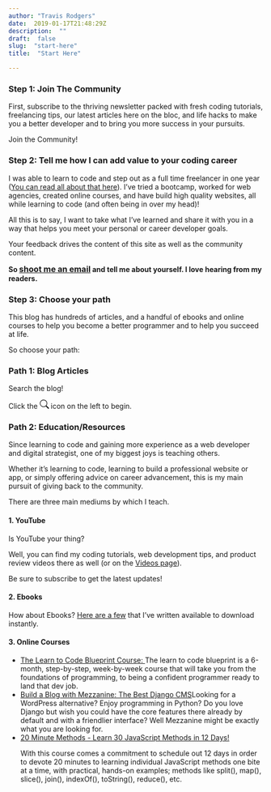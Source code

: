 ```yaml
---
author: "Travis Rodgers"
date:  2019-01-17T21:48:29Z
description:  ""
draft:  false
slug:  "start-here"
title:  "Start Here"

---
```

<h3 id="tab-con-12">Step 1: Join The Community</h2>
<p>First, subscribe to the thriving newsletter packed with fresh coding tutorials, freelancing tips, our latest articles here on the bloc, and life hacks to make you a better developer and to bring you more success in your pursuits.&nbsp;</p>
<p class="textcenter"><a class="button" id="genBtn">Join the Community!</a></p>
<h3 id="tab-con-4">Step 2: Tell me how I can add value to your coding career</h2>
<p>I was able to learn to code and step out as a full time freelancer in one year (<a href="https://travis.media/ebooks" target="_blank" rel="noopener noreferrer">You can read all about that here</a>). I&#8217;ve tried a bootcamp, worked for web agencies, created online courses, and have build high quality websites, all while learning to code (and often being in over my head)!</p>
<p>All this is to say, I want to take what I&#8217;ve learned and share it with you in a way that helps you meet your personal or career developer goals.</p>
<p>Your feedback drives the content of this site as well as the community content.</p>
<p><strong>So <a class="typeform-share link" href="https://travisrodgers.typeform.com/to/S8ZvMR" data-mode="popup" style="font-size:16px;" data-submit-close-delay="1" target="_blank">shoot me an email</a> <script> (function() { var qs,js,q,s,d=document, gi=d.getElementById, ce=d.createElement, gt=d.getElementsByTagName, id="typef_orm_share", b="https://embed.typeform.com/"; if(!gi.call(d,id)){ js=ce.call(d,"script"); js.id=id; js.src=b+"embed.js"; q=gt.call(d,"script")[0]; q.parentNode.insertBefore(js,q) } })() </script> and tell me about yourself. I love hearing from my readers.</strong></p>
<h3 id="tab-con-6">Step 3: Choose your path</h2>
<p>This blog has hundreds of articles, and a handful of ebooks and online courses to help you become a better programmer and to help you succeed at life.</p>
<p>So choose your path:</p>
<h3 id="tab-con-2">Path 1: Blog Articles</h3>
            <p>Search the blog! </p>
            <p>Click the   <span>  <svg xmlns="http://www.w3.org/2000/svg" width="18" height="18" fill="currentColor" viewBox="0 0 16 16"><path d="M11.742 10.344a6.5 6.5 0 1 0-1.397 1.398h-.001c.03.04.062.078.098.115l3.85 3.85a1 1 0 0 0 1.415-1.414l-3.85-3.85a1.007 1.007 0 0 0-.115-.1zM12 6.5a5.5 5.5 0 1 1-11 0 5.5 5.5 0 0 1 11 0z"></path></svg>  </span>   icon on the left to begin.</p>
            
<h3 id="tab-con-5">Path 2: Education/Resources</h3>
<p>Since learning to code and gaining more experience as a web developer and digital strategist, one of my biggest joys is teaching others.</p>
<p>Whether it&#8217;s learning to code, learning to build a professional website or app, or simply offering advice on career advancement, this is my main pursuit of giving back to the community.</p>
<p>There are three main mediums by which I teach.&nbsp;</p>
<h4>1. YouTube</h4>
<script src="https://apis.google.com/js/platform.js"></script>

<div class="g-ytsubscribe" data-channelid="UCGPGirOab9EGy7VH4IwmWVQ" data-layout="full" data-count="hidden"></div>
<p>Is YouTube your thing? </p>

<p>Well, you can find my coding tutorials, web development tips, and product review videos there as well (or on the <a href="/videos">Videos page</a>).</p>
<p>Be sure to subscribe to get the latest updates!</p>
<h4>2. Ebooks</h4>
<p>How about Ebooks? <a href="https://travis.media/ebooks">Here are a few</a> that I&#8217;ve written available to download instantly.</p>
<h4>3. Online Courses</h4>
<ul>
    <li><a href="https://learntocodeblueprint.com">The Learn to Code Blueprint Course: </a>The learn to code blueprint is a 6-month, step-by-step, week-by-week course that will take you from the foundations of programming, to being a confident programmer ready to land that dev job.</li>
    <li><a href="https://travis.media/mezzanine">Build a Blog with Mezzanine: The Best Django CMS</a>Looking for a WordPress alternative? Enjoy programming in Python? Do you love Django but wish you could have the core features there already by default and with a friendlier interface? Well Mezzanine might be exactly what you are looking for.</li>
    <li><a href="https://travis.media/methods">20 Minute Methods - Learn 30 JavaScript Methods in 12 Days!</a><p>With this course comes a commitment to schedule out 12 days in order to devote 20 minutes to learning individual JavaScript methods one bite at a time, with practical, hands-on examples; methods like split(), map(), slice(), join(), indexOf(), toString(), reduce(), etc.</p></li>
</ul>

<div id="general-signup" class="modal">
    <!-- Modal content -->
    <div class="modal-content">
      <span class="close">&times;</span>
      <!-- Begin Mailchimp Signup Form -->
<div id="mc_embed_signup">
<form action="https://media.us15.list-manage.com/subscribe/post?u=f6813488291919f4ea3427452&amp;id=926c758826" method="post" id="mc-embedded-subscribe-form" name="mc-embedded-subscribe-form" class="validate" target="_blank" novalidate>
    <div id="mc_embed_signup_scroll">
	<h2 class="mt-0">Receive the Weekly Newsletter</h2>
<div class="mc-field-group">
	<label for="mce-FNAME" style="display:none;">First Name </label>
	<input type="text" value="" name="FNAME" class="required" id="mce-FNAME" placeholder="First Name" >
</div>
<div class="mc-field-group">
	<label style="display: none;" for="mce-EMAIL">Email Address </label>
	<input type="email" value="" name="EMAIL" class="required email" id="mce-EMAIL" placeholder="Email">
</div>
<input type="hidden" name="group[6077][32]" value="1">
	<div id="mce-responses" class="clear">
		<div class="response" id="mce-error-response" style="display:none"></div>
		<div class="response" id="mce-success-response" style="display:none"></div>
	</div>    <!-- real people should not fill this in and expect good things - do not remove this or risk form bot signups-->
    <div style="position: absolute; left: -5000px;" aria-hidden="true"><input type="text" name="b_f6813488291919f4ea3427452_926c758826" tabindex="-1" value=""></div>
    <div><input style="background-color:#c4732d; font-size: 17px;" type="submit" value="Subscribe" name="subscribe" id="mc-embedded-subscribe" class="button"></div>
    </div>
</form>
</div>

<!--End mc_embed_signup-->
</div>
  </div>
</div>

<script>
  var modal = document.getElementById("general-signup");
  var btn = document.getElementById("genBtn");
  var span = document.getElementsByClassName("close")[0];

  btn.onclick = function() {
    modal.style.display = "block";
  };
  span.onclick = function() {
    modal.style.display = "none";
  };
  window.onclick = function(event) {
    if (event.target == modal) {
      modal.style.display = "none";
    }
  };
</script>

<style>
/* The Modal (background) */
 .modal {
	 display: none;
	/* Hidden by default */
	 position: fixed;
	/* Stay in place */
	 z-index: 1;
	/* Sit on top */
	 left: 0;
	 top: 0;
	 width: 100%;
	/* Full width */
	 height: 100%;
	/* Full height */
	 overflow: auto;
	/* Enable scroll if needed */
	 background-color: #000;
	/* Fallback color */
	 background-color: rgba(0, 0, 0, 0.4);
	/* Black w/ opacity */
}
/* Modal Content/Box */
 .modal-content {
	 background-color: #fefefe !important;
	 margin: 15% auto;
	/* 15% from the top and centered */
	 padding: 20px;
	 border: 1px solid #888;
	 width: 80%;
	/* Could be more or less, depending on screen size */
	 max-width: 600px;
	 border-radius: 10px;
	 background: url('/images/2019/12/dust_scratches.png');
	 background-size: cover;
	 background-repeat: no-repeat;
}
 .modal-content input[type=text], .modal-content input[type=email] {
	 background: #fff;
	 display: block;
	 background: none;
	 font: 14px "Merriweather", sans-serif;
	 border: 1px solid #ddd;
	 padding: 10px 25px;
	 height: 50px;
	 width: 100%;
	 margin-bottom: 15px;
	 -webkit-box-sizing: border-box;
	 box-sizing: border-box;
	 -webkit-transition: all 300ms ease;
	 -moz-transition: all 300ms ease;
	 -ms-transition: all 300ms ease;
	 -o-transition: all 300ms ease;
	 transition: all 300ms ease;
	 -webkit-border-radius: 5px;
	 -moz-border-radius: 5px;
	 -ms-border-radius: 5px;
	 border-radius: 5px;
}
/* The Close Button */
 .close, .close1, .close2, .close3, .close4 {
	 color: #aaa;
	 text-align: right;
	 font-size: 28px;
	 font-weight: bold;
}
 .close:hover, .close:focus, .close1:hover, .close1:focus, .close2:hover, .close2:focus, .close3:hover, .close3:focus, .close4:hover, .close5:focus {
	 color: black;
	 text-decoration: none;
	 cursor: pointer;
}
 
    </style>